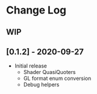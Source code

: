# Change Log

## WIP

## [0.1.2] - 2020-09-27
  - Initial release
    - Shader QuasiQuoters
    - GL format enum conversion
    - Debug helpers
